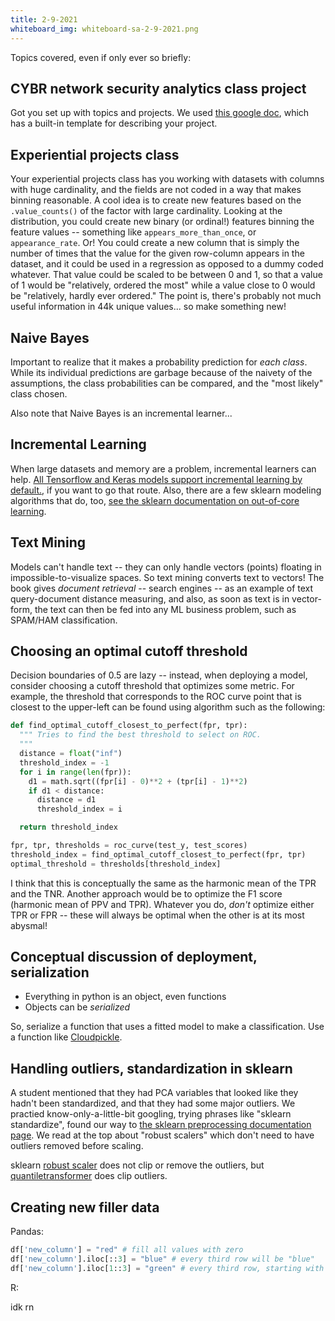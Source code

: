 ```yaml
---
title: 2-9-2021
whiteboard_img: whiteboard-sa-2-9-2021.png
---
```


Topics covered, even if only ever so briefly:

## CYBR network security analytics class project

Got you set up with topics and projects. We used [this google doc](https://docs.google.com/document/d/1KRIX5B9SdTs0IakeCadjKLLq8gLljILTryYd_GG4sfM/edit),
which has a built-in template for describing your project.

## Experiential projects class

Your experiential projects class has you working with datasets with columns with huge cardinality, and the fields are not coded in a way that makes binning reasonable.
A cool idea is to create new features based on the `.value_counts()` of the factor with large cardinality. Looking at the distribution, you could create new binary (or ordinal!) features
binning the feature values -- something like `appears_more_than_once`, or `appearance_rate`.
Or! You could create a new column that is simply the number of times that the value for the given row-column appears in the dataset, and it could be used in a regression as opposed to a
dummy coded whatever. That value could be scaled to be between 0 and 1, so that a value of 1 would be "relatively, ordered the most" while a value close to 0 would be "relatively, hardly
ever ordered." The point is, there's probably not much useful information in 44k unique values... so make something new!

## Naive Bayes

Important to realize that it makes a probability prediction for _each class_. While its individual predictions are garbage because of the naivety of the assumptions,
the class probabilities can be compared, and the "most likely" class chosen.

Also note that Naive Bayes is an incremental learner...

## Incremental Learning

When large datasets and memory are a problem, incremental learners can help. [All Tensorflow and Keras models support incremental learning by default.](https://scikit-learn.org/stable/computing/scaling_strategies.html#scaling-strategies), if you want to go that route. Also, there are a few sklearn modeling
algorithms that do, too, [see the sklearn documentation on out-of-core learning](https://scikit-learn.org/stable/computing/scaling_strategies.html#scaling-strategies).

## Text Mining

Models can't handle text -- they can only handle vectors (points) floating in impossible-to-visualize spaces. So text mining
converts text to vectors! The book gives _document retrieval_ -- search engines -- as an example of text query-document distance
measuring, and also, as soon as text is in vector-form, the text can then be fed into any ML business problem, such as SPAM/HAM
classification.

## Choosing an optimal cutoff threshold

Decision boundaries of 0.5 are lazy -- instead, when deploying a model, consider choosing a cutoff threshold that
optimizes some metric. For example, the threshold that corresponds to the ROC curve point that is closest to the upper-left
can be found using algorithm such as the following:

~~~python
def find_optimal_cutoff_closest_to_perfect(fpr, tpr):
  """ Tries to find the best threshold to select on ROC.
  """
  distance = float("inf")
  threshold_index = -1
  for i in range(len(fpr)):
    d1 = math.sqrt((fpr[i] - 0)**2 + (tpr[i] - 1)**2)
    if d1 < distance:
      distance = d1
      threshold_index = i

  return threshold_index

fpr, tpr, thresholds = roc_curve(test_y, test_scores)
threshold_index = find_optimal_cutoff_closest_to_perfect(fpr, tpr)
optimal_threshold = thresholds[threshold_index]
~~~


I think that this is conceptually the same as the harmonic mean of the TPR and the TNR.
Another approach would be to optimize the F1 score (harmonic mean of PPV and TPR).
Whatever you do, _don't_ optimize either TPR or FPR -- these will always be optimal
when the other is at its most abysmal!


## Conceptual discussion of deployment, serialization

* Everything in python is an object, even functions
* Objects can be _serialized_

So, serialize a function that uses a fitted model to make a classification. Use
a function like [Cloudpickle](https://github.com/cloudpipe/cloudpickle).

## Handling outliers, standardization in sklearn

A student mentioned that they had PCA variables that looked like they hadn't been standardized,
and that they had some major outliers.
We practied know-only-a-little-bit googling, trying phrases like "sklearn standardize",
found our way to [the sklearn preprocessing documentation page](https://scikit-learn.org/stable/modules/preprocessing.html).
We read at the top about "robust scalers" which don't need to have outliers removed
before scaling.

sklearn [robust scaler](https://scikit-learn.org/stable/auto_examples/preprocessing/plot_all_scaling.html#robustscaler) does not clip or remove the outliers, but [quantiletransformer](https://scikit-learn.org/stable/auto_examples/preprocessing/plot_all_scaling.html#quantiletransformer-uniform-output)
does clip outliers.

## Creating new filler data

Pandas:

~~~python
df['new_column'] = "red" # fill all values with zero
df['new_column'].iloc[::3] = "blue" # every third row will be "blue"
df['new_column'].iloc[1::3] = "green" # every third row, starting with the second (because 0-based indexing), will be "green"
~~~

R:

idk rn

